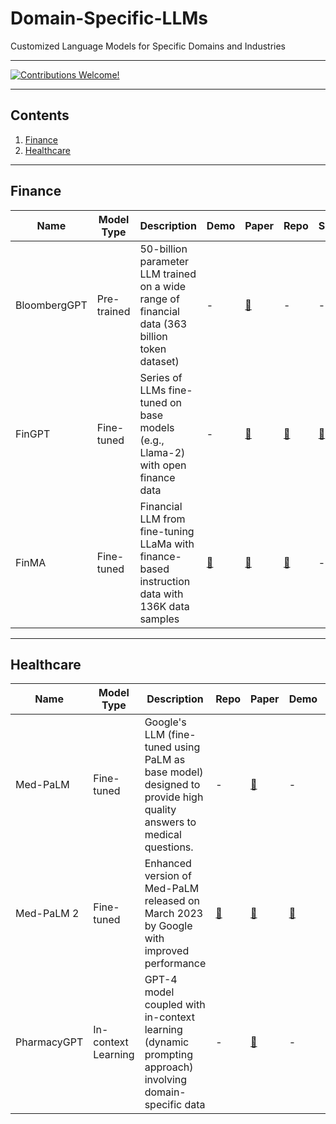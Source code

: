 # Domain-Specific-LLMs
Customized Language Models for Specific Domains and Industries

___

[![Contributions Welcome!](https://img.shields.io/badge/Contributions-Welcome-brightgreen?style=for-the-badge)](./CONTRIBUTING.md)
<hr>

## Contents
1. [Finance](#finance)
2. [Healthcare](#healthcare)


___
<a name="finance"></a>
## Finance
| Name | Model Type | Description | Demo | Paper | Repo | Site |
| --- | --- | --- | --- | --- | --- | --- |
| BloombergGPT | Pre-trained | 50-billion parameter LLM trained on a wide range of financial data (363 billion token dataset) | - | [:link:](https://arxiv.org/abs/2303.17564) | - | - |
| FinGPT | Fine-tuned | Series of LLMs fine-tuned on base models (e.g., Llama-2) with open finance data | - | [:link:](https://arxiv.org/abs/2306.06031)  | [:link:](https://github.com/AI4Finance-Foundation/FinGPT) | [:link:](https://website.com) |
| FinMA | Fine-tuned | Financial LLM from fine-tuning LLaMa with finance-based instruction data with 136K data samples| [:link:](https://huggingface.co/ChanceFocus/finma-7b-nlp) | [:link:](https://arxiv.org/abs/2306.05443)  | [:link:](https://github.com/chancefocus/PIXIU) | - |


___
<a name="healthcare"></a>
## Healthcare
| Name | Model Type | Description | Repo | Paper | Demo | Site |
| --- | --- | --- | --- | --- | --- | --- |
| Med-PaLM | Fine-tuned | Google's LLM (fine-tuned using PaLM as base model) designed to provide high quality answers to medical questions. | - | [:link:](https://www.nature.com/articles/s41586-023-06291-2)  | - | [:link:](https://sites.research.google/med-palm/) |
| Med-PaLM 2 | Fine-tuned | Enhanced version of Med-PaLM released on March 2023 by Google with improved performance | [:link:](https://www.youtube.com/watch?v=3Ud-BMOCkDI&ab_channel=Google) | [:link:](https://arxiv.org/pdf/2305.09617.pdf)  | [:link:](https://repo.com) | [:link:](https://cloud.google.com/blog/topics/healthcare-life-sciences/sharing-google-med-palm-2-medical-large-language-model) |
| PharmacyGPT | In-context Learning | GPT-4 model coupled with in-context learning (dynamic prompting approach) involving domain-specific data | - | [:link:](https://arxiv.org/abs/2307.10432)  | - | - |


<!-- | Name of LLM | Model Type (e.g., Fine-tuned) | Brief info | [:link:](https://demo.com) | [:link:](https://paper.com)  | [:link:](https://repo.com) | [:link:](https://website.com) | | -->